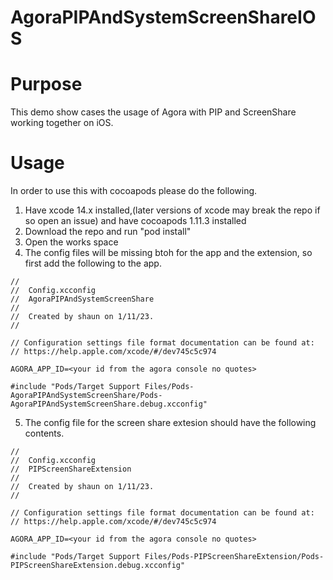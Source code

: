 # AgoraPIPAndSystemScreenShareIOS

# Purpose
This demo show cases the usage of Agora with PIP and ScreenShare working together on iOS.

# Usage
In order to use this with cocoapods please do the following.

1) Have xcode 14.x installed,(later versions of xcode may break the repo if so open an issue) and have cocoapods 1.11.3 installed
2) Download the repo and run "pod install"
3) Open the works space
4) The config files will be missing btoh for the app and the extension, so first add the following to the app.

```
//
//  Config.xcconfig
//  AgoraPIPAndSystemScreenShare
//
//  Created by shaun on 1/11/23.
//

// Configuration settings file format documentation can be found at:
// https://help.apple.com/xcode/#/dev745c5c974

AGORA_APP_ID=<your id from the agora console no quotes>

#include "Pods/Target Support Files/Pods-AgoraPIPAndSystemScreenShare/Pods-AgoraPIPAndSystemScreenShare.debug.xcconfig"

```


5) The config file for the screen share extesion should have the following contents.

```
//
//  Config.xcconfig
//  PIPScreenShareExtension
//
//  Created by shaun on 1/11/23.
//

// Configuration settings file format documentation can be found at:
// https://help.apple.com/xcode/#/dev745c5c974

AGORA_APP_ID=<your id from the agora console no quotes>

#include "Pods/Target Support Files/Pods-PIPScreenShareExtension/Pods-PIPScreenShareExtension.debug.xcconfig"

```
